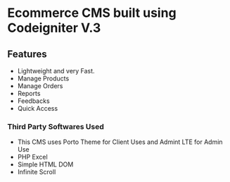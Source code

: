 # Ecommerce CMS built using Codeigniter V.3

## Features
- Lightweight and very Fast.
- Manage Products
- Manage Orders
- Reports
- Feedbacks
- Quick Access

### Third Party Softwares Used
- This CMS uses Porto Theme for Client Uses and Admint LTE for Admin Use
- PHP Excel 
- Simple HTML DOM
- Infinite Scroll
    
